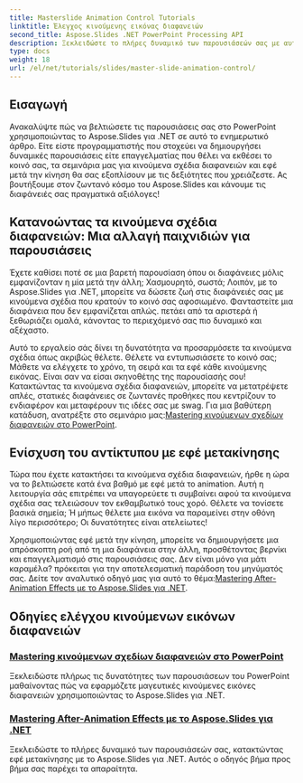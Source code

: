 ```yaml
---
title: Masterslide Animation Control Tutorials
linktitle: Έλεγχος κινούμενης εικόνας διαφανειών
second_title: Aspose.Slides .NET PowerPoint Processing API
description: Ξεκλειδώστε το πλήρες δυναμικό των παρουσιάσεών σας με αυτά τα ολοκληρωμένα μαθήματα Aspose.Slides για .NET που καλύπτουν κινούμενα σχέδια διαφανειών και εφέ μετά την κίνηση.
type: docs
weight: 18
url: /el/net/tutorials/slides/master-slide-animation-control/
---
```

## Εισαγωγή

Ανακαλύψτε πώς να βελτιώσετε τις παρουσιάσεις σας στο PowerPoint χρησιμοποιώντας το Aspose.Slides για .NET σε αυτό το ενημερωτικό άρθρο. Είτε είστε προγραμματιστής που στοχεύει να δημιουργήσει δυναμικές παρουσιάσεις είτε επαγγελματίας που θέλει να εκθέσει το κοινό σας, τα σεμινάρια μας για κινούμενα σχέδια διαφανειών και εφέ μετά την κίνηση θα σας εξοπλίσουν με τις δεξιότητες που χρειάζεστε. Ας βουτήξουμε στον ζωντανό κόσμο του Aspose.Slides και κάνουμε τις διαφάνειές σας πραγματικά αξιόλογες!


## Κατανοώντας τα κινούμενα σχέδια διαφανειών: Μια αλλαγή παιχνιδιών για παρουσιάσεις

Έχετε καθίσει ποτέ σε μια βαρετή παρουσίαση όπου οι διαφάνειες μόλις εμφανίζονταν η μία μετά την άλλη; Χασμουρητό, σωστά; Λοιπόν, με το Aspose.Slides για .NET, μπορείτε να δώσετε ζωή στις διαφάνειές σας με κινούμενα σχέδια που κρατούν το κοινό σας αφοσιωμένο. Φανταστείτε μια διαφάνεια που δεν εμφανίζεται απλώς. πετάει από τα αριστερά ή ξεθωριάζει ομαλά, κάνοντας το περιεχόμενό σας πιο δυναμικό και αξέχαστο. 

Αυτό το εργαλείο σάς δίνει τη δυνατότητα να προσαρμόσετε τα κινούμενα σχέδια όπως ακριβώς θέλετε. Θέλετε να εντυπωσιάσετε το κοινό σας; Μάθετε να ελέγχετε το χρόνο, τη σειρά και τα εφέ κάθε κινούμενης εικόνας. Είναι σαν να είσαι σκηνοθέτης της παρουσίασής σου! Κατακτώντας τα κινούμενα σχέδια διαφανειών, μπορείτε να μετατρέψετε απλές, στατικές διαφάνειες σε ζωντανές προθήκες που κεντρίζουν το ενδιαφέρον και μεταφέρουν τις ιδέες σας με swag. Για μια βαθύτερη κατάδυση, ανατρέξτε στο σεμινάριο μας:[Mastering κινούμενων σχεδίων διαφανειών στο PowerPoint](./slide-animation-in-power-point/).

## Ενίσχυση του αντίκτυπου με εφέ μετακίνησης

Τώρα που έχετε κατακτήσει τα κινούμενα σχέδια διαφανειών, ήρθε η ώρα να το βελτιώσετε κατά ένα βαθμό με εφέ μετά το animation. Αυτή η λειτουργία σάς επιτρέπει να υπαγορεύετε τι συμβαίνει αφού τα κινούμενα σχέδια σας τελειώσουν τον εκθαμβωτικό τους χορό. Θέλετε να τονίσετε βασικά σημεία; Ή μήπως θέλετε μια εικόνα να παραμείνει στην οθόνη λίγο περισσότερο; Οι δυνατότητες είναι ατελείωτες!

Χρησιμοποιώντας εφέ μετά την κίνηση, μπορείτε να δημιουργήσετε μια απρόσκοπτη ροή από τη μια διαφάνεια στην άλλη, προσθέτοντας βερνίκι και επαγγελματισμό στις παρουσιάσεις σας. Δεν είναι μόνο για μάτι καραμέλα? πρόκειται για την αποτελεσματική παράδοση του μηνύματός σας. Δείτε τον αναλυτικό οδηγό μας για αυτό το θέμα:[Mastering After-Animation Effects με το Aspose.Slides για .NET](./control-after-animation-effects/). 

## Οδηγίες ελέγχου κινούμενων εικόνων διαφανειών
### [Mastering κινούμενων σχεδίων διαφανειών στο PowerPoint](./slide-animation-in-power-point/)
Ξεκλειδώστε πλήρως τις δυνατότητες των παρουσιάσεων του PowerPoint μαθαίνοντας πώς να εφαρμόζετε μαγευτικές κινούμενες εικόνες διαφανειών χρησιμοποιώντας το Aspose.Slides για .NET.
### [Mastering After-Animation Effects με το Aspose.Slides για .NET](./control-after-animation-effects/)
Ξεκλειδώστε το πλήρες δυναμικό των παρουσιάσεών σας, κατακτώντας εφέ μετακίνησης με το Aspose.Slides για .NET. Αυτός ο οδηγός βήμα προς βήμα σας παρέχει τα απαραίτητα.